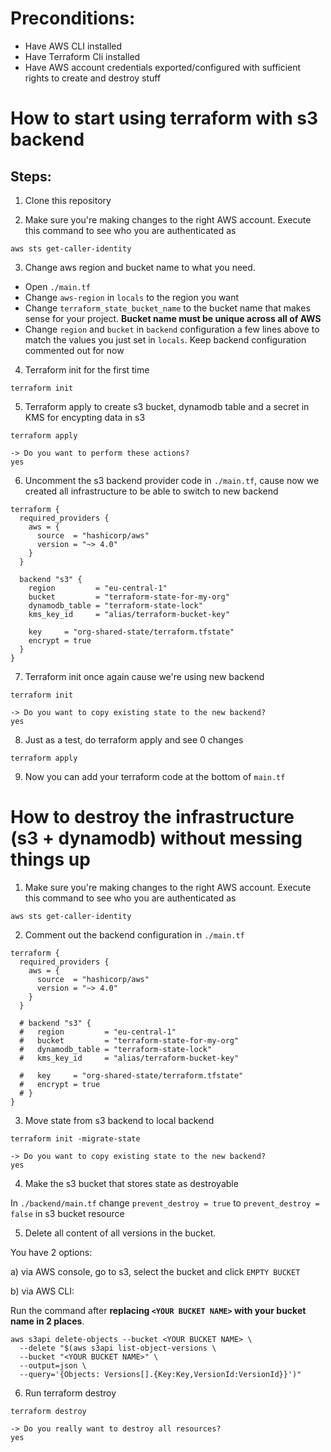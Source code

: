 # Preconditions:

- Have AWS CLI installed
- Have Terraform Cli installed
- Have AWS account credentials exported/configured with sufficient rights to create and destroy stuff

# How to start using terraform with s3 backend

## Steps:

1. Clone this repository

2. Make sure you're making changes to the right AWS account. Execute this command to see who you are authenticated as

```
aws sts get-caller-identity
```

3. Change aws region and bucket name to what you need.

- Open `./main.tf`
- Change `aws-region` in `locals` to the region you want
- Change `terraform_state_bucket_name` to the bucket name that makes sense for your project. **Bucket name must be unique across all of AWS**
- Change `region` and `bucket` in `backend` configuration a few lines above to match the values you just set in `locals`. Keep backend configuration commented out for now

4. Terraform init for the first time

```
terraform init
```

5. Terraform apply to create s3 bucket, dynamodb table and a secret in KMS for encypting data in s3

```
terraform apply

-> Do you want to perform these actions?
yes
```

6.  Uncomment the s3 backend provider code in `./main.tf`, cause now we created all infrastructure to be able to switch to new backend

```
terraform {
  required_providers {
    aws = {
      source  = "hashicorp/aws"
      version = "~> 4.0"
    }
  }

  backend "s3" {
    region         = "eu-central-1"
    bucket         = "terraform-state-for-my-org"
    dynamodb_table = "terraform-state-lock"
    kms_key_id     = "alias/terraform-bucket-key"

    key     = "org-shared-state/terraform.tfstate"
    encrypt = true
  }
}
```

7.  Terraform init once again cause we're using new backend

```
terraform init

-> Do you want to copy existing state to the new backend?
yes
```

8. Just as a test, do terraform apply and see 0 changes

```
terraform apply
```

9. Now you can add your terraform code at the bottom of `main.tf`

# How to destroy the infrastructure (s3 + dynamodb) without messing things up

1. Make sure you're making changes to the right AWS account. Execute this command to see who you are authenticated as

```
aws sts get-caller-identity
```

2. Comment out the backend configuration in `./main.tf`

```
terraform {
  required_providers {
    aws = {
      source  = "hashicorp/aws"
      version = "~> 4.0"
    }
  }

  # backend "s3" {
  #   region         = "eu-central-1"
  #   bucket         = "terraform-state-for-my-org"
  #   dynamodb_table = "terraform-state-lock"
  #   kms_key_id     = "alias/terraform-bucket-key"

  #   key     = "org-shared-state/terraform.tfstate"
  #   encrypt = true
  # }
}
```

3. Move state from s3 backend to local backend

```
terraform init -migrate-state

-> Do you want to copy existing state to the new backend?
yes
```

4. Make the s3 bucket that stores state as destroyable

In `./backend/main.tf` change `prevent_destroy = true` to `prevent_destroy = false` in s3 bucket resource

5. Delete all content of all versions in the bucket.

You have 2 options:

a) via AWS console, go to s3, select the bucket and click `EMPTY BUCKET`

b) via AWS CLI:

Run the command after
**replacing `<YOUR BUCKET NAME>` with your bucket name in 2 places**.

```
aws s3api delete-objects --bucket <YOUR BUCKET NAME> \
  --delete "$(aws s3api list-object-versions \
  --bucket "<YOUR BUCKET NAME>" \
  --output=json \
  --query='{Objects: Versions[].{Key:Key,VersionId:VersionId}}')"
```

6. Run terraform destroy

```
terraform destroy

-> Do you really want to destroy all resources?
yes
```

